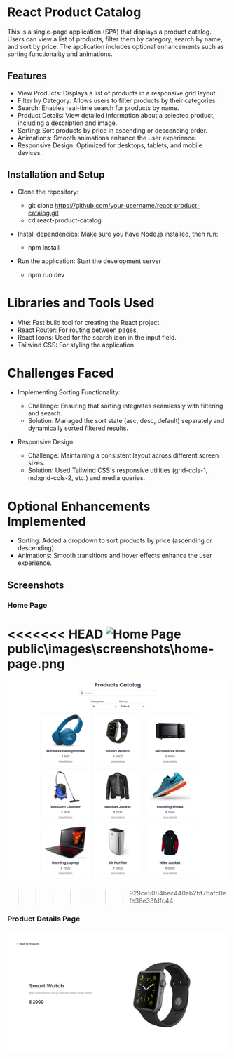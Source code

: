 # React Product Catalog

This is a single-page application (SPA) that displays a product catalog. Users can view a list of products, filter them by category, search by name, and sort by price. The application includes optional enhancements such as sorting functionality and animations.

## Features
* View Products: Displays a list of products in a responsive grid layout.
* Filter by Category: Allows users to filter products by their categories.
* Search: Enables real-time search for products by name.
* Product Details: View detailed information about a selected product, including a description and image.
* Sorting: Sort products by price in ascending or descending order.
* Animations: Smooth animations enhance the user experience.
* Responsive Design: Optimized for desktops, tablets, and mobile devices.

## Installation and Setup
* Clone the repository:
    * git clone https://github.com/your-username/react-product-catalog.git
    * cd react-product-catalog

* Install dependencies: Make sure you have Node.js installed, then run:
    * npm install

* Run the application: Start the development server
    * npm run dev 

# Libraries and Tools Used
* Vite: Fast build tool for creating the React project.
* React Router: For routing between pages.
* React Icons: Used for the search icon in the input field.
* Tailwind CSS: For styling the application.

# Challenges Faced
* Implementing Sorting Functionality:

    * Challenge: Ensuring that sorting integrates seamlessly with filtering and search.
    * Solution: Managed the sort state (asc, desc, default) separately and dynamically sorted filtered results.

* Responsive Design:

    * Challenge: Maintaining a consistent layout across different screen sizes.
    * Solution: Used Tailwind CSS's responsive utilities (grid-cols-1, md:grid-cols-2, etc.) and media queries.

# Optional Enhancements Implemented
* Sorting: Added a dropdown to sort products by price (ascending or descending).
* Animations: Smooth transitions and hover effects enhance the user experience.

## Screenshots

### Home Page
<<<<<<< HEAD
![Home Page](./images/screenshots/home-page.png)
public\images\screenshots\home-page.png
=======
![Home Page](public/images/screenshots/home-page.png)
>>>>>>> 929ce5084bec440ab2bf7bafc0efe38e33fdfc44

### Product Details Page
![Product Details Page](public/images/screenshots/product-details-page.png)
